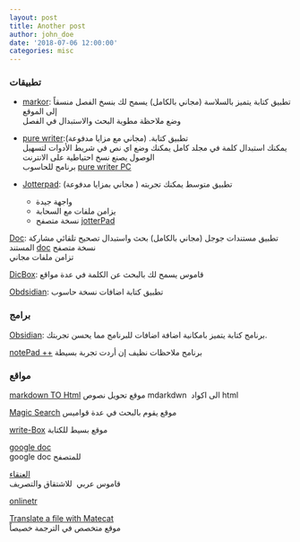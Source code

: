 ```yaml
---
layout: post
title: Another post
author: john_doe
date: '2018-07-06 12:00:00'
categories: misc
---
```


### تطبيقات

-   [markor](https://play.google.com/store/apps/details?id=net.gsantner.markor):
    تطبيق كتابة يتميز بالسلاسة (مجاني بالكامل) يسمح لك بنسخ الفصل منسقاً
    إلى الموقع  
    وضع ملاحظة مطوية البحث والاستبدال في الفصل

-   [pure
    writer](https://play.google.com/store/apps/details?id=com.drakeet.purewriter):تطبيق
    كتابة. (مجاني مع مزايا مدفوعة)  
    يمكنك استبدال كلمة في مجلد كامل يمكنك وضع اي نص في شريط الأدوات
    لتسهيل الوصول يصنع نسخ احتياطية على الانترنت  
    برنامج للحاسوب [pure writer PC](https://writer.drakeet.com/desktop)

-   [Jotterpad](https://play.google.com/store/apps/details?id=com.jotterpad.x):
    تطبيق متوسط يمكنك تجربته ( مجاني بمزايا مدفوعة)

    -   واجهة جيدة
    -   يزامن ملفات مع السحابة
    -   نسخة متصفح
        [jotterPad](https://jotterpad.app/app/editor/local/?getstarted=true&new=markdown)

[Doc](https://play.google.com/store/apps/details?id=com.google.android.apps.docs.editors.docs):
تطبيق مستندات جوجل (مجاني بالكامل) بحث واستبدال تصحيح تلقائي مشاركة
المستند [doc](https://docs.google.com/) نسخة متصفح  
تزامن ملفات مجاني

[DicBox](https://play.google.com/store/apps/details?id=com.grandsons.dictboxar):
قاموس يسمح لك بالبحث عن الكلمة في عدة مواقع

[Obdsidian](https://play.google.com/store/apps/details?id=md.obsidian&hl=de&gl=US):
تطبيق كتابة اضافات نسخة حاسوب

### برامج

[Obsidian](https://obsidian.md/): برنامج كتابة يتميز بامكانية اضافة
اضافات للبرنامج مما يحسن تجربتك.

[notePad ++](https://notepad-plus-plus.org/) برنامج ملاحظات نظيف إن أردت
تجربة بسيطة

### مواقع

[markdown TO Html](https://markdowntohtml.com/#) موقع تحويل نصوص
mdarkdwn  الى اكواد html

[Magic Search](https://magicsearch.org/) موقع يقوم بالبحث في عدة قواميس

[write-Box](https://write-box.appspot.com/) موقع بسيط للكتابة

[google doc](https://docs.google.com/)  
google doc للمتصفح

[العنقاء](https://alankaa.com/)  
قاموس عربي  للاشتقاق والتصريف

[onlinetr](https://www.onlinedoctranslator.com/en/)

[Translate a file with Matecat](https://www.matecat.com/)  
موقع متخصص في الترجمة خصيصاً 
